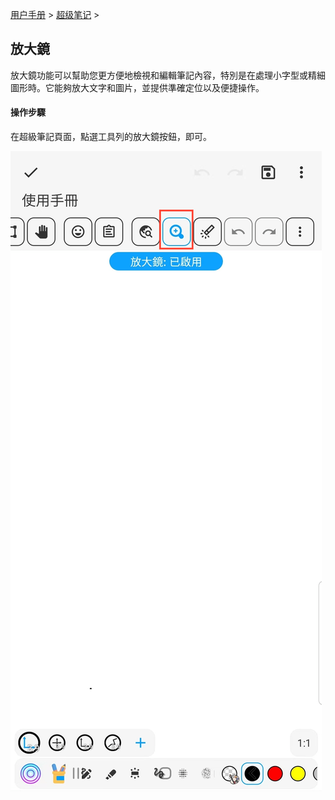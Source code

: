 [用户手册](/dragonnest/drawnote/manual/zh-tw) > [超级笔记](/dragonnest/drawnote/manual/zh-tw/super_note) >

放大鏡
---
放大鏡功能可以幫助您更方便地檢視和編輯筆記內容，特別是在處理小字型或精細圖形時。它能夠放大文字和圖片，並提供準確定位以及便捷操作。
#### 操作步驟

在超級筆記頁面，點選工具列的放大鏡按鈕，即可。

![](imgs/magnifier.png)

